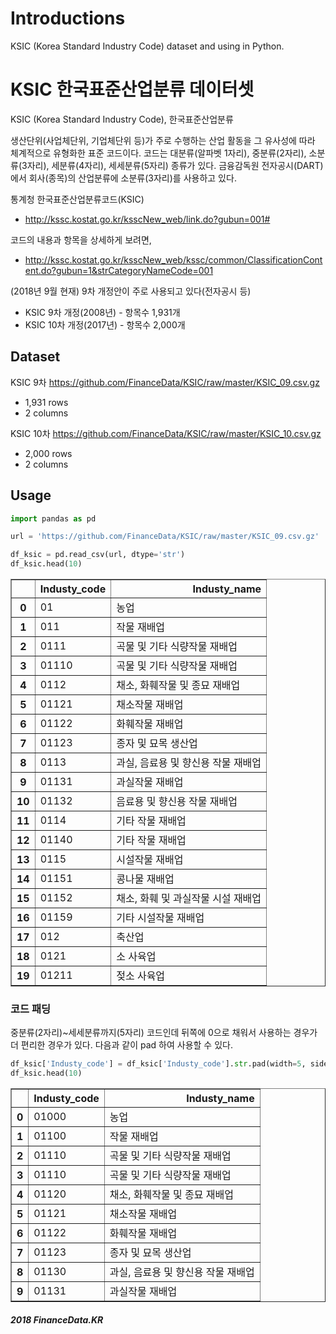 # Introductions
KSIC (Korea Standard Industry Code) dataset and using in Python.

# KSIC 한국표준산업분류 데이터셋
KSIC (Korea Standard Industry Code), 한국표준산업분류

생산단위(사업체단위, 기업체단위 등)가 주로 수행하는 산업 활동을 그 유사성에 따라 체계적으로 유형화한 표준 코드이다. 코드는 대분류(알파벳 1자리), 중분류(2자리), 소분류(3자리), 세분류(4자리), 세세분류(5자리) 종류가 있다. 금융감독원 전자공시(DART)에서 회사(종목)의 산업분류에 소분류(3자리)를 사용하고 있다.

통계청 한국표준산업분류코드(KSIC)
* http://kssc.kostat.go.kr/ksscNew_web/link.do?gubun=001#

코드의 내용과 항목을 상세하게 보려면,
* http://kssc.kostat.go.kr/ksscNew_web/kssc/common/ClassificationContent.do?gubun=1&strCategoryNameCode=001

(2018년 9월 현재) 9차 개정안이 주로 사용되고 있다(전자공시 등)
* KSIC 9차 개정(2008년) - 항목수 1,931개
* KSIC 10차 개정(2017년) - 항목수 2,000개

## Dataset
KSIC 9차 https://github.com/FinanceData/KSIC/raw/master/KSIC_09.csv.gz
* 1,931 rows
* 2 columns

KSIC 10차 https://github.com/FinanceData/KSIC/raw/master/KSIC_10.csv.gz
* 2,000 rows
* 2 columns


## Usage

```python
import pandas as pd

url = 'https://github.com/FinanceData/KSIC/raw/master/KSIC_09.csv.gz'

df_ksic = pd.read_csv(url, dtype='str')
df_ksic.head(10)
```

<table border="1" class="dataframe">
  <thead>
    <tr style="text-align: right;">
      <th></th>
      <th>Industy_code</th>
      <th>Industy_name</th>
    </tr>
  </thead>
  <tbody>
    <tr>
      <th>0</th>
      <td>01</td>
      <td>농업</td>
    </tr>
    <tr>
      <th>1</th>
      <td>011</td>
      <td>작물 재배업</td>
    </tr>
    <tr>
      <th>2</th>
      <td>0111</td>
      <td>곡물 및 기타 식량작물 재배업</td>
    </tr>
    <tr>
      <th>3</th>
      <td>01110</td>
      <td>곡물 및 기타 식량작물 재배업</td>
    </tr>
    <tr>
      <th>4</th>
      <td>0112</td>
      <td>채소, 화훼작물 및 종묘 재배업</td>
    </tr>
    <tr>
      <th>5</th>
      <td>01121</td>
      <td>채소작물 재배업</td>
    </tr>
    <tr>
      <th>6</th>
      <td>01122</td>
      <td>화훼작물 재배업</td>
    </tr>
    <tr>
      <th>7</th>
      <td>01123</td>
      <td>종자 및 묘목 생산업</td>
    </tr>
    <tr>
      <th>8</th>
      <td>0113</td>
      <td>과실, 음료용 및 향신용 작물 재배업</td>
    </tr>
    <tr>
      <th>9</th>
      <td>01131</td>
      <td>과실작물 재배업</td>
    </tr>
    <tr>
      <th>10</th>
      <td>01132</td>
      <td>음료용 및 향신용 작물 재배업</td>
    </tr>
    <tr>
      <th>11</th>
      <td>0114</td>
      <td>기타 작물 재배업</td>
    </tr>
    <tr>
      <th>12</th>
      <td>01140</td>
      <td>기타 작물 재배업</td>
    </tr>
    <tr>
      <th>13</th>
      <td>0115</td>
      <td>시설작물 재배업</td>
    </tr>
    <tr>
      <th>14</th>
      <td>01151</td>
      <td>콩나물 재배업</td>
    </tr>
    <tr>
      <th>15</th>
      <td>01152</td>
      <td>채소, 화훼 및 과실작물 시설 재배업</td>
    </tr>
    <tr>
      <th>16</th>
      <td>01159</td>
      <td>기타 시설작물 재배업</td>
    </tr>
    <tr>
      <th>17</th>
      <td>012</td>
      <td>축산업</td>
    </tr>
    <tr>
      <th>18</th>
      <td>0121</td>
      <td>소 사육업</td>
    </tr>
    <tr>
      <th>19</th>
      <td>01211</td>
      <td>젖소 사육업</td>
    </tr>
  </tbody>
</table>


### 코드 패딩
중분류(2자리)~세세분류까지(5자리) 코드인데 뒤쪽에 0으로 채워서 사용하는 경우가 더 편리한 경우가 있다. 다음과 같이 pad 하여 사용할 수 있다.

```python
df_ksic['Industy_code'] = df_ksic['Industy_code'].str.pad(width=5, side='right', fillchar='0')
df_ksic.head(10)
```
<table border="1" class="dataframe">
  <thead>
    <tr style="text-align: right;">
      <th></th>
      <th>Industy_code</th>
      <th>Industy_name</th>
    </tr>
  </thead>
  <tbody>
    <tr>
      <th>0</th>
      <td>01000</td>
      <td>농업</td>
    </tr>
    <tr>
      <th>1</th>
      <td>01100</td>
      <td>작물 재배업</td>
    </tr>
    <tr>
      <th>2</th>
      <td>01110</td>
      <td>곡물 및 기타 식량작물 재배업</td>
    </tr>
    <tr>
      <th>3</th>
      <td>01110</td>
      <td>곡물 및 기타 식량작물 재배업</td>
    </tr>
    <tr>
      <th>4</th>
      <td>01120</td>
      <td>채소, 화훼작물 및 종묘 재배업</td>
    </tr>
    <tr>
      <th>5</th>
      <td>01121</td>
      <td>채소작물 재배업</td>
    </tr>
    <tr>
      <th>6</th>
      <td>01122</td>
      <td>화훼작물 재배업</td>
    </tr>
    <tr>
      <th>7</th>
      <td>01123</td>
      <td>종자 및 묘목 생산업</td>
    </tr>
    <tr>
      <th>8</th>
      <td>01130</td>
      <td>과실, 음료용 및 향신용 작물 재배업</td>
    </tr>
    <tr>
      <th>9</th>
      <td>01131</td>
      <td>과실작물 재배업</td>
    </tr>
  </tbody>
</table>


##### 2018 FinanceData.KR
